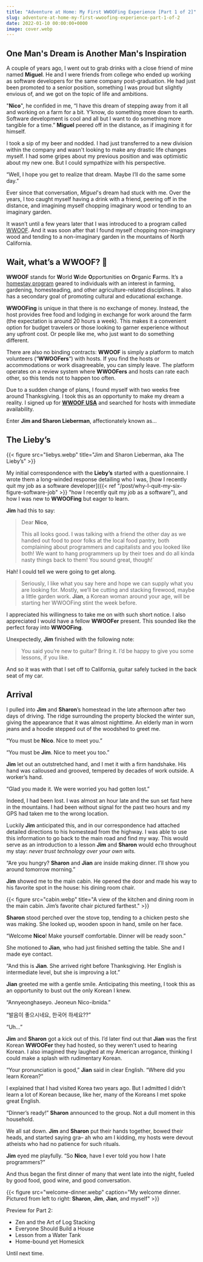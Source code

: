 ```yaml
---
title: "Adventure at Home: My First WWOOFing Experience [Part 1 of 2]"
slug: adventure-at-home-my-first-wwoofing-experience-part-1-of-2
date: 2022-01-10 00:00:00+0000
image: cover.webp
---
```


## One Man's Dream is Another Man's Inspiration

A couple of years ago, I went out to grab drinks with a close friend of mine named **Miguel**. He and I were friends from college who ended up working as software developers for the same company post-graduation. He had just been promoted to a senior position, something I was proud but slightly envious of, and we got on the topic of life and ambitions.

"**Nico**", he confided in me, “I have this dream of stepping away from it all and working on a farm for a bit. Y’know, do something more down to earth. Software development is cool and all but I want to do something more tangible for a time.” **Miguel** peered off in the distance, as if imagining it for himself.

I took a sip of my beer and nodded. I had just transferred to a new division within the company and wasn't looking to make any drastic life changes myself. I had some gripes about my previous position and was optimistic about my new one. But I could sympathize with his perspective.

“Well, I hope you get to realize that dream. Maybe I’ll do the same some day.”

Ever since that conversation, *Miguel*'s dream had stuck with me. Over the years, I too caught myself having a drink with a friend, peering off in the distance, and imagining myself chopping imaginary wood or tending to an imaginary garden.

It wasn’t until a few years later that I was introduced to a program called [WWOOF](https://wwoof.net/). And it was soon after that I found myself chopping non-imaginary wood and tending to a non-imaginary garden in the mountains of North California.

## Wait, what’s a WWOOF? 🐶

**WWOOF** stands for **W**orld **W**ide **O**pportunities on **O**rganic **F**arms. It’s a [homestay program](https://en.wikipedia.org/wiki/Homestay) geared to individuals with an interest in farming, gardening, homesteading, and other agriculture-related disciplines. It also has a secondary goal of promoting cultural and educational exchange.

**WWOOFing** is unique in that there is no exchange of money. Instead, the host provides free food and lodging in exchange for work around the farm (the expectation is around 20 hours a week). This makes it a convenient option for budget travelers or those looking to garner experience without any upfront cost. Or people like me, who just want to do something different.

There are also no binding contracts: **WWOOF** is simply a platform to match volunteers (“**WWOOFers**“) with hosts. If you find the hosts or accommodations or work disagreeable, you can simply leave. The platform operates on a review system where **WWOOFers** and hosts can rate each other, so this tends not to happen too often.

Due to a sudden change of plans, I found myself with two weeks free around Thanksgiving. I took this as an opportunity to make my dream a reality. I signed up for **[WWOOF USA](https://wwoofusa.org/)** and searched for hosts with immediate availability.

Enter **Jim and Sharon Lieberman**, affectionately known as…

## The Lieby’s
{{< figure src="liebys.webp" title="Jim and Sharon Lieberman, aka The Lieby’s" >}}

My initial correspondence with the **Lieby’s** started with a questionnaire. I wrote them a long-winded response detailing who I was, [how I recently quit my job as a software developer]({{< ref "/post/why-I-quit-my-six-figure-software-job" >}} "how I recently quit my job as a software"), and how I was new to **WWOOFing** but eager to learn.

**Jim** had this to say:

> Dear **Nico**,
> 
> This all looks good. I was talking with a friend the other day as we handed out food to poor folks at the local food pantry, both complaining about programmers and capitalists and you looked like both! We want to hang programmers up by their toes and do all kinda nasty things back to them! You sound great, though!`

Hah! I could tell we were going to get along.

> Seriously, I like what you say here and hope we can supply what you are looking for. Mostly, we’ll be cutting and stacking firewood, maybe a little garden work. **Jian**, a Korean woman around your age, will be starting her WWOOFing stint the week before.

I appreciated his willingness to take me on with such short notice. I also appreciated I would have a fellow **WWOOFer** present. This sounded like the perfect foray into **WWOOFing**.

Unexpectedly, **Jim** finished with the following note:

> You said you’re new to guitar? Bring it. I’d be happy to give you some lessons, if you like.

And so it was with that I set off to California, guitar safely tucked in the back seat of my car.

## Arrival

I pulled into **Jim** and **Sharon**’s homestead in the late afternoon after two days of driving. The ridge surrounding the property blocked the winter sun, giving the appearance that it was almost nighttime. An elderly man in worn jeans and a hoodie stepped out of the woodshed to greet me.

“You must be **Nico**. Nice to meet you.”

“You must be **Jim**. Nice to meet you too.”

**Jim** let out an outstretched hand, and I met it with a firm handshake. His hand was calloused and grooved, tempered by decades of work outside. A worker’s hand.

“Glad you made it. We were worried you had gotten lost.”

Indeed, I had been lost. I was almost an hour late and the sun set fast here in the mountains. I had been without signal for the past two hours and my GPS had taken me to the wrong location.

Luckily **Jim** anticipated this, and in our correspondence had attached detailed directions to his homestead from the highway. I was able to use this information to go back to the main road and find my way. This would serve as an introduction to a lesson **Jim** and **Sharon** would echo throughout my stay: *never trust technology over your own wits.*

“Are you hungry? **Sharon** and **Jian** are inside making dinner. I’ll show you around tomorrow morning.”

**Jim** showed me to the main cabin. He opened the door and made his way to his favorite spot in the house: his dining room chair.

{{< figure src="cabin.webp" title="A view of the kitchen and dining room in the main cabin. Jim’s favorite chair pictured farthest." >}}

**Sharon** stood perched over the stove top, tending to a chicken pesto she was making. She looked up, wooden spoon in hand, smile on her face.

“Welcome **Nico**! Make yourself comfortable. Dinner will be ready soon.”

She motioned to **Jian**, who had just finished setting the table. She and I made eye contact.

“And this is **Jian**. She arrived right before Thanksgiving. Her English is intermediate level, but she is improving a lot.”

**Jian** greeted me with a gentle smile. Anticipating this meeting, I took this as an opportunity to bust out the only Korean I knew.

“Annyeonghaseyo. Jeoneun Nico-ibnida.”

“발음이 좋으시네요, 한국어 하세요??”

“Uh…”

**Jim** and **Sharon** got a kick out of this. I’d later find out that **Jian** was the first Korean **WWOOFer** they had hosted, so they weren't used to hearing Korean. I also imagined they laughed at my American arrogance, thinking I could make a splash with rudimentary Korean.

“Your pronunciation is good,” **Jian** said in clear English. “Where did you learn Korean?”

I explained that I had visited Korea two years ago. But I admitted I didn't learn a lot of Korean because, like her, many of the Koreans I met spoke great English.

“Dinner’s ready!” **Sharon** announced to the group. Not a dull moment in this household.

We all sat down. **Jim** and **Sharon** put their hands together, bowed their heads, and started saying gra– ah who am I kidding, my hosts were devout atheists who had no patience for such rituals.

**Jim** eyed me playfully. “So **Nico**, have I ever told you how I hate programmers?”

And thus began the first dinner of many that went late into the night, fueled by good food, good wine, and good conversation.

{{< figure src="welcome-dinner.webp" caption="My welcome dinner. Pictured from left to right: **Sharon**, **Jim**, **Jian**, and myself" >}}

[//]: # (TODO: GET THIS WORKING)
[//]: # ({{< gallery match="lieby-home/*" rowHeight="150" thumbnailResizeOptions="600x600 q90 Lanczos" >}})
[//]: # ({{< figure src="living-room.webp" caption="Living room" width="33%" >}} {{< figure src="my-room.webp" caption="My room" width="33%" >}} {{< figure src="music-room.webp" caption="Music room" width="33%" >}})

Preview for Part 2:
- Zen and the Art of Log Stacking
- Everyone Should Build a House
- Lesson from a Water Tank
- Home-bound yet Homesick

Until next time.
